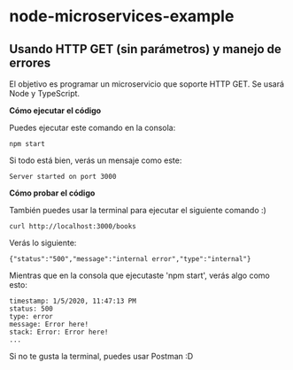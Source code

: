 # node-microservices-example
Usando HTTP GET (sin parámetros) y manejo de errores
---
El objetivo es programar un microservicio que soporte HTTP GET. Se usará Node y TypeScript.


**Cómo ejecutar el código** </br>

Puedes ejecutar este comando en la consola:
```
npm start
```
Si todo está bien, verás un mensaje como este:
```
Server started on port 3000
```

**Cómo probar el código** </br>

También puedes usar la terminal para ejecutar el siguiente comando :)

```
curl http://localhost:3000/books
```

Verás lo siguiente:

```
{"status":"500","message":"internal error","type":"internal"}
```

Mientras que en la consola que ejecutaste 'npm start', verás algo como esto:
```
timestamp: 1/5/2020, 11:47:13 PM
status: 500
type: error
message: Error here!
stack: Error: Error here!
...
```

Si no te gusta la terminal, puedes usar Postman :D
